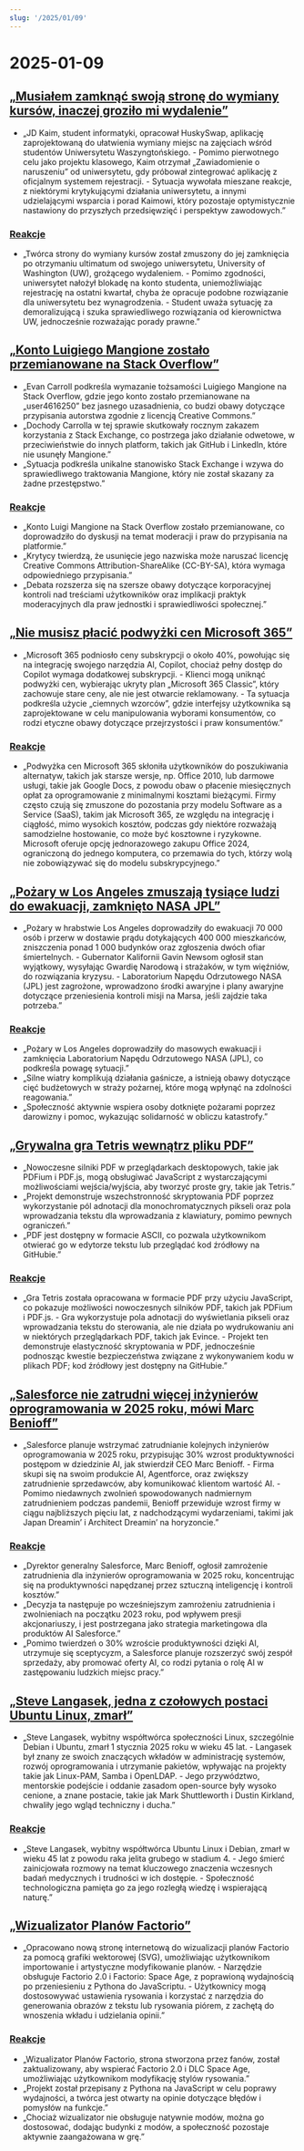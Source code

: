 ```yaml
---
slug: '/2025/01/09'
---
```


# 2025-01-09

## [„Musiałem zamknąć swoją stronę do wymiany kursów, inaczej groziło mi wydalenie”](https://www.linkedin.com/posts/jdkaim_github-jdkaimhuskyswap-huskyswap-project-activity-7282609173316415488-1jdb)

- „JD Kaim, student informatyki, opracował HuskySwap, aplikację zaprojektowaną do ułatwienia wymiany miejsc na zajęciach wśród studentów Uniwersytetu Waszyngtońskiego. - Pomimo pierwotnego celu jako projektu klasowego, Kaim otrzymał „Zawiadomienie o naruszeniu” od uniwersytetu, gdy próbował zintegrować aplikację z oficjalnym systemem rejestracji. - Sytuacja wywołała mieszane reakcje, z niektórymi krytykującymi działania uniwersytetu, a innymi udzielającymi wsparcia i porad Kaimowi, który pozostaje optymistycznie nastawiony do przyszłych przedsięwzięć i perspektyw zawodowych.”

### [Reakcje](https://news.ycombinator.com/item?id=42638626)

- „Twórca strony do wymiany kursów został zmuszony do jej zamknięcia po otrzymaniu ultimatum od swojego uniwersytetu, University of Washington (UW), grożącego wydaleniem. - Pomimo zgodności, uniwersytet nałożył blokadę na konto studenta, uniemożliwiając rejestrację na ostatni kwartał, chyba że opracuje podobne rozwiązanie dla uniwersytetu bez wynagrodzenia. - Student uważa sytuację za demoralizującą i szuka sprawiedliwego rozwiązania od kierownictwa UW, jednocześnie rozważając porady prawne.”

## [„Konto Luigiego Mangione zostało przemianowane na Stack Overflow”](https://substack.evancarroll.com/p/the-erasure-of-luigi-mangione)

- „Evan Carroll podkreśla wymazanie tożsamości Luigiego Mangione na Stack Overflow, gdzie jego konto zostało przemianowane na „user4616250” bez jasnego uzasadnienia, co budzi obawy dotyczące przypisania autorstwa zgodnie z licencją Creative Commons.”
- „Dochody Carrolla w tej sprawie skutkowały rocznym zakazem korzystania z Stack Exchange, co postrzega jako działanie odwetowe, w przeciwieństwie do innych platform, takich jak GitHub i LinkedIn, które nie usunęły Mangione.”
- „Sytuacja podkreśla unikalne stanowisko Stack Exchange i wzywa do sprawiedliwego traktowania Mangione, który nie został skazany za żadne przestępstwo.”

### [Reakcje](https://news.ycombinator.com/item?id=42642089)

- „Konto Luigi Mangione na Stack Overflow zostało przemianowane, co doprowadziło do dyskusji na temat moderacji i praw do przypisania na platformie.”
- „Krytycy twierdzą, że usunięcie jego nazwiska może naruszać licencję Creative Commons Attribution-ShareAlike (CC-BY-SA), która wymaga odpowiedniego przypisania.”
- „Debata rozszerza się na szersze obawy dotyczące korporacyjnej kontroli nad treściami użytkowników oraz implikacji praktyk moderacyjnych dla praw jednostki i sprawiedliwości społecznej.”

## [„Nie musisz płacić podwyżki cen Microsoft 365”](https://www.consumer.org.nz/articles/you-don-t-have-to-pay-the-microsoft-365-price-increase)

- „Microsoft 365 podniosło ceny subskrypcji o około 40%, powołując się na integrację swojego narzędzia AI, Copilot, chociaż pełny dostęp do Copilot wymaga dodatkowej subskrypcji. - Klienci mogą uniknąć podwyżki cen, wybierając ukryty plan „Microsoft 365 Classic”, który zachowuje stare ceny, ale nie jest otwarcie reklamowany. - Ta sytuacja podkreśla użycie „ciemnych wzorców”, gdzie interfejsy użytkownika są zaprojektowane w celu manipulowania wyborami konsumentów, co rodzi etyczne obawy dotyczące przejrzystości i praw konsumentów.”

### [Reakcje](https://news.ycombinator.com/item?id=42640180)

- „Podwyżka cen Microsoft 365 skłoniła użytkowników do poszukiwania alternatyw, takich jak starsze wersje, np. Office 2010, lub darmowe usługi, takie jak Google Docs, z powodu obaw o płacenie miesięcznych opłat za oprogramowanie z minimalnymi kosztami bieżącymi. Firmy często czują się zmuszone do pozostania przy modelu Software as a Service (SaaS), takim jak Microsoft 365, ze względu na integrację i ciągłość, mimo wysokich kosztów, podczas gdy niektóre rozważają samodzielne hostowanie, co może być kosztowne i ryzykowne. Microsoft oferuje opcję jednorazowego zakupu Office 2024, ograniczoną do jednego komputera, co przemawia do tych, którzy wolą nie zobowiązywać się do modelu subskrypcyjnego.”

## [„Pożary w Los Angeles zmuszają tysiące ludzi do ewakuacji, zamknięto NASA JPL”](https://www.theregister.com/2025/01/08/los_angeles_fires_jpl/)

- „Pożary w hrabstwie Los Angeles doprowadziły do ewakuacji 70 000 osób i przerw w dostawie prądu dotykających 400 000 mieszkańców, zniszczenia ponad 1 000 budynków oraz zgłoszenia dwóch ofiar śmiertelnych. - Gubernator Kalifornii Gavin Newsom ogłosił stan wyjątkowy, wysyłając Gwardię Narodową i strażaków, w tym więźniów, do rozwiązania kryzysu. - Laboratorium Napędu Odrzutowego NASA (JPL) jest zagrożone, wprowadzono środki awaryjne i plany awaryjne dotyczące przeniesienia kontroli misji na Marsa, jeśli zajdzie taka potrzeba.”

### [Reakcje](https://news.ycombinator.com/item?id=42638735)

- „Pożary w Los Angeles doprowadziły do masowych ewakuacji i zamknięcia Laboratorium Napędu Odrzutowego NASA (JPL), co podkreśla powagę sytuacji.”
- „Silne wiatry komplikują działania gaśnicze, a istnieją obawy dotyczące cięć budżetowych w straży pożarnej, które mogą wpłynąć na zdolności reagowania.”
- „Społeczność aktywnie wspiera osoby dotknięte pożarami poprzez darowizny i pomoc, wykazując solidarność w obliczu katastrofy.”

## [„Grywalna gra Tetris wewnątrz pliku PDF”](https://th0mas.nl/downloads/pdftris.pdf)

- „Nowoczesne silniki PDF w przeglądarkach desktopowych, takie jak PDFium i PDF.js, mogą obsługiwać JavaScript z wystarczającymi możliwościami wejścia/wyjścia, aby tworzyć proste gry, takie jak Tetris.”
- „Projekt demonstruje wszechstronność skryptowania PDF poprzez wykorzystanie pól adnotacji dla monochromatycznych pikseli oraz pola wprowadzania tekstu dla wprowadzania z klawiatury, pomimo pewnych ograniczeń.”
- „PDF jest dostępny w formacie ASCII, co pozwala użytkownikom otwierać go w edytorze tekstu lub przeglądać kod źródłowy na GitHubie.”

### [Reakcje](https://news.ycombinator.com/item?id=42645218)

- „Gra Tetris została opracowana w formacie PDF przy użyciu JavaScript, co pokazuje możliwości nowoczesnych silników PDF, takich jak PDFium i PDF.js. - Gra wykorzystuje pola adnotacji do wyświetlania pikseli oraz wprowadzania tekstu do sterowania, ale nie działa po wydrukowaniu ani w niektórych przeglądarkach PDF, takich jak Evince. - Projekt ten demonstruje elastyczność skryptowania w PDF, jednocześnie podnosząc kwestie bezpieczeństwa związane z wykonywaniem kodu w plikach PDF; kod źródłowy jest dostępny na GitHubie.”

## [„Salesforce nie zatrudni więcej inżynierów oprogramowania w 2025 roku, mówi Marc Benioff”](https://www.salesforceben.com/salesforce-will-hire-no-more-software-engineers-in-2025-says-marc-benioff/)

- „Salesforce planuje wstrzymać zatrudnianie kolejnych inżynierów oprogramowania w 2025 roku, przypisując 30% wzrost produktywności postępom w dziedzinie AI, jak stwierdził CEO Marc Benioff. - Firma skupi się na swoim produkcie AI, Agentforce, oraz zwiększy zatrudnienie sprzedawców, aby komunikować klientom wartość AI. - Pomimo niedawnych zwolnień spowodowanych nadmiernym zatrudnieniem podczas pandemii, Benioff przewiduje wzrost firmy w ciągu najbliższych pięciu lat, z nadchodzącymi wydarzeniami, takimi jak Japan Dreamin’ i Architect Dreamin’ na horyzoncie.”

### [Reakcje](https://news.ycombinator.com/item?id=42639417)

- „Dyrektor generalny Salesforce, Marc Benioff, ogłosił zamrożenie zatrudnienia dla inżynierów oprogramowania w 2025 roku, koncentrując się na produktywności napędzanej przez sztuczną inteligencję i kontroli kosztów.”
- „Decyzja ta następuje po wcześniejszym zamrożeniu zatrudnienia i zwolnieniach na początku 2023 roku, pod wpływem presji akcjonariuszy, i jest postrzegana jako strategia marketingowa dla produktów AI Salesforce.”
- „Pomimo twierdzeń o 30% wzroście produktywności dzięki AI, utrzymuje się sceptycyzm, a Salesforce planuje rozszerzyć swój zespół sprzedaży, aby promować oferty AI, co rodzi pytania o rolę AI w zastępowaniu ludzkich miejsc pracy.”

## [„Steve Langasek, jedna z czołowych postaci Ubuntu Linux, zmarł”](https://thenewstack.io/steve-langasek-one-of-ubuntu-linuxs-leading-lights-has-died/)

- „Steve Langasek, wybitny współtwórca społeczności Linux, szczególnie Debian i Ubuntu, zmarł 1 stycznia 2025 roku w wieku 45 lat. - Langasek był znany ze swoich znaczących wkładów w administrację systemów, rozwój oprogramowania i utrzymanie pakietów, wpływając na projekty takie jak Linux-PAM, Samba i OpenLDAP. - Jego przywództwo, mentorskie podejście i oddanie zasadom open-source były wysoko cenione, a znane postacie, takie jak Mark Shuttleworth i Dustin Kirkland, chwaliły jego wgląd techniczny i ducha.”

### [Reakcje](https://news.ycombinator.com/item?id=42639563)

- „Steve Langasek, wybitny współtwórca Ubuntu Linux i Debian, zmarł w wieku 45 lat z powodu raka jelita grubego w stadium 4. - Jego śmierć zainicjowała rozmowy na temat kluczowego znaczenia wczesnych badań medycznych i trudności w ich dostępie. - Społeczność technologiczna pamięta go za jego rozległą wiedzę i wspierającą naturę.”

## [„Wizualizator Planów Factorio”](https://github.com/piebro/factorio-blueprint-visualizer)

- „Opracowano nową stronę internetową do wizualizacji planów Factorio za pomocą grafiki wektorowej (SVG), umożliwiając użytkownikom importowanie i artystyczne modyfikowanie planów. - Narzędzie obsługuje Factorio 2.0 i Factorio: Space Age, z poprawioną wydajnością po przeniesieniu z Pythona do JavaScriptu. - Użytkownicy mogą dostosowywać ustawienia rysowania i korzystać z narzędzia do generowania obrazów z tekstu lub rysowania piórem, z zachętą do wnoszenia wkładu i udzielania opinii.”

### [Reakcje](https://news.ycombinator.com/item?id=42644168)

- „Wizualizator Planów Factorio, strona stworzona przez fanów, został zaktualizowany, aby wspierać Factorio 2.0 i DLC Space Age, umożliwiając użytkownikom modyfikację stylów rysowania.”
- „Projekt został przepisany z Pythona na JavaScript w celu poprawy wydajności, a twórca jest otwarty na opinie dotyczące błędów i pomysłów na funkcje.”
- „Chociaż wizualizator nie obsługuje natywnie modów, można go dostosować, dodając budynki z modów, a społeczność pozostaje aktywnie zaangażowana w grę.”

<head>
  <meta property="og:title" content="„Musiałem zamknąć swoją stronę do wymiany kursów, inaczej groziło mi wydalenie”" />
  <meta property="og:type" content="website" />
  <meta property="og:image" content="https://og.cho.sh/api/og/?title=%E2%80%9EMusia%C5%82em%20zamkn%C4%85%C4%87%20swoj%C4%85%20stron%C4%99%20do%20wymiany%20kurs%C3%B3w%2C%20inaczej%20grozi%C5%82o%20mi%20wydalenie%E2%80%9D&subheading=czwartek%2C%209%20stycznia%202025%3A%20Podsumowanie%20Hacker%20News" />
</head>
